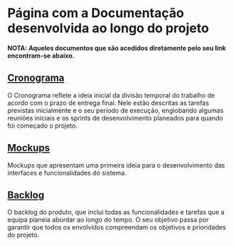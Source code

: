 # Página com a Documentação desenvolvida ao longo do projeto

 **NOTA: Aqueles documentos que são acedidos diretamente pelo seu link encontram-se abaixo.**


## [Cronograma](https://docs.google.com/spreadsheets/d/1Txlr_G8KfKD7-EHG46goUM1c4jY-mylaaL7IhbeJXto/edit?usp=sharing "Cronograma")
O Cronograma reflete a ideia inicial da divisão temporal do trabalho de acordo com o prazo de entrega final. Nele estão descritas as tarefas previstas inicialmente e o seu período de execução, englobando algumas reuniões iniciais e os sprints de desenvolvimento planeados para quando foi começado o projeto.

## [Mockups](https://www.figma.com/file/kKPw1ePVuugXeZkTVLBNQc/CPI-Mockups?type=design&node-id=0%3A1&mode=design&t=7yxDWZnecfJduTkI-1 "Mockups Figma")
Mockups que apresentam uma primeira ideia para o desenvolvimento das interfaces e funcionalidades do sistema.


## [Backlog](https://docs.google.com/spreadsheets/d/1kh6NV6ZPKDo-MXn_YH3cCqnICfz5tv92suDrGLPKVQ0/edit?usp=sharing "Backlog")
O backlog do produto, que inclui todas as funcionalidades e tarefas que a equipa planeia abordar ao longo do tempo. O seu objetivo passa por garantir que todos os envolvidos compreendam os objetivos e prioridades do
projeto. 
